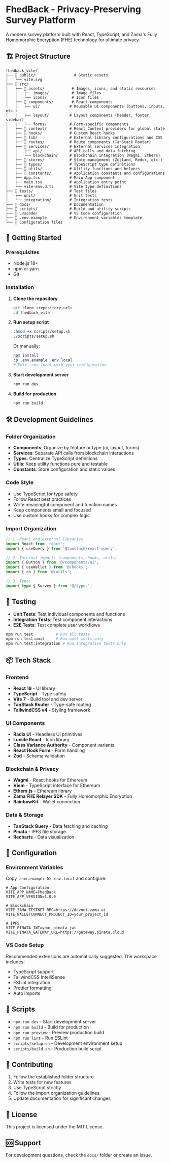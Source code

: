 # FhedBack - Privacy-Preserving Survey Platform

A modern survey platform built with React, TypeScript, and Zama's Fully Homomorphic Encryption (FHE) technology for ultimate privacy.

## 🏗️ Project Structure

```
fhedback_vite/
├── 📁 public/                 # Static assets
│   └── vite.svg
├── 📁 src/
│   ├── 📁 assets/            # Images, icons, and static resources
│   │   ├── images/          # Image files
│   │   └── icons/           # Icon files
│   ├── 📁 components/        # React components
│   │   ├── ui/             # Reusable UI components (buttons, inputs, etc.)
│   │   ├── layout/         # Layout components (header, footer, sidebar)
│   │   └── forms/          # Form-specific components
│   ├── 📁 context/          # React Context providers for global state
│   ├── 📁 hooks/            # Custom React hooks
│   ├── 📁 lib/              # External library configurations and CSS
│   ├── 📁 routes/           # Route components (TanStack Router)
│   ├── 📁 services/         # External services integration
│   │   ├── api/            # API calls and data fetching
│   │   └── blockchain/     # Blockchain integration (Wagmi, Ethers)
│   ├── 📁 stores/           # State management (Zustand, Redux, etc.)
│   ├── 📁 types/            # TypeScript type definitions
│   ├── 📁 utils/            # Utility functions and helpers
│   ├── 📁 constants/        # Application constants and configurations
│   ├── App.tsx             # Main App component
│   ├── main.tsx            # Application entry point
│   └── vite-env.d.ts       # Vite type definitions
├── 📁 tests/                # Test files
│   ├── unit/               # Unit tests
│   └── integration/        # Integration tests
├── 📁 docs/                 # Documentation
├── 📁 scripts/              # Build and utility scripts
├── 📁 .vscode/              # VS Code configuration
├── 📄 .env.example          # Environment variables template
└── 📄 Configuration files
```

## 🚀 Getting Started

### Prerequisites
- Node.js 18+ 
- npm or yarn
- Git

### Installation

1. **Clone the repository**
   ```bash
   git clone <repository-url>
   cd fhedback_vite
   ```

2. **Run setup script**
   ```bash
   chmod +x scripts/setup.sh
   ./scripts/setup.sh
   ```

   Or manually:
   ```bash
   npm install
   cp .env.example .env.local
   # Edit .env.local with your configuration
   ```

3. **Start development server**
   ```bash
   npm run dev
   ```

4. **Build for production**
   ```bash
   npm run build
   ```

## 🛠️ Development Guidelines

### Folder Organization
- **Components**: Organize by feature or type (ui, layout, forms)
- **Services**: Separate API calls from blockchain interactions
- **Types**: Centralize TypeScript definitions
- **Utils**: Keep utility functions pure and testable
- **Constants**: Store configuration and static values

### Code Style
- Use TypeScript for type safety
- Follow React best practices
- Write meaningful component and function names
- Keep components small and focused
- Use custom hooks for complex logic

### Import Organization
```typescript
// 1. React and external libraries
import React from 'react';
import { useQuery } from '@tanstack/react-query';

// 2. Internal imports (components, hooks, utils)
import { Button } from '@/components/ui';
import { useWallet } from '@/hooks';
import { cn } from '@/utils';

// 3. Types
import type { Survey } from '@/types';
```

## 🧪 Testing

- **Unit Tests**: Test individual components and functions
- **Integration Tests**: Test component interactions
- **E2E Tests**: Test complete user workflows

```bash
npm run test          # Run all tests
npm run test:unit     # Run unit tests only
npm run test:integration # Run integration tests only
```

## 📦 Tech Stack

### Frontend
- **React 19** - UI library
- **TypeScript** - Type safety
- **Vite 7** - Build tool and dev server
- **TanStack Router** - Type-safe routing
- **TailwindCSS v4** - Styling framework

### UI Components
- **Radix UI** - Headless UI primitives
- **Lucide React** - Icon library
- **Class Variance Authority** - Component variants
- **React Hook Form** - Form handling
- **Zod** - Schema validation

### Blockchain & Privacy
- **Wagmi** - React hooks for Ethereum
- **Viem** - TypeScript interface for Ethereum
- **Ethers.js** - Ethereum library
- **Zama FHE Relayer SDK** - Fully Homomorphic Encryption
- **RainbowKit** - Wallet connection

### Data & Storage
- **TanStack Query** - Data fetching and caching
- **Pinata** - IPFS file storage
- **Recharts** - Data visualization

## 🔧 Configuration

### Environment Variables
Copy `.env.example` to `.env.local` and configure:

```env
# App Configuration
VITE_APP_NAME=FhedBack
VITE_APP_VERSION=1.0.0

# Blockchain
VITE_ZAMA_TESTNET_RPC=https://devnet.zama.ai
VITE_WALLETCONNECT_PROJECT_ID=your_project_id

# IPFS
VITE_PINATA_JWT=your_pinata_jwt
VITE_PINATA_GATEWAY_URL=https://gateway.pinata.cloud
```

### VS Code Setup
Recommended extensions are automatically suggested. The workspace includes:
- TypeScript support
- TailwindCSS IntelliSense
- ESLint integration
- Prettier formatting
- Auto imports

## 📝 Scripts

- `npm run dev` - Start development server
- `npm run build` - Build for production
- `npm run preview` - Preview production build
- `npm run lint` - Run ESLint
- `scripts/setup.sh` - Development environment setup
- `scripts/build.sh` - Production build script

## 🤝 Contributing

1. Follow the established folder structure
2. Write tests for new features
3. Use TypeScript strictly
4. Follow the import organization guidelines
5. Update documentation for significant changes

## 📄 License

This project is licensed under the MIT License.

## 🆘 Support

For development questions, check the `docs/` folder or create an issue.
